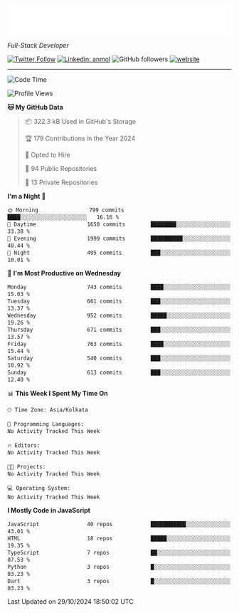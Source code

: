 <!-- START:readme-typing -->
<img src="readme-typing.svg" />
<!-- END:readme-typing -->

<p><em>Full-Stack Developer</em></p>

[![Twitter Follow](https://img.shields.io/twitter/follow/tonalmathew?style=flat)](https://twitter.com/intent/follow?screen_name=tonalmathew)
[![Linkedin: anmol](https://img.shields.io/badge/tonal-mathew?style=flat-square&logo=Linkedin&logoColor=white&link=https://www.linkedin.com/in/tonal-mathew/)](https://www.linkedin.com/in/tonal-mathew/)
![GitHub followers](https://img.shields.io/github/followers/tonalmathew?label=Follow&style=social)
[![website](https://img.shields.io/badge/Website-46a2f1.svg?&style=flat-square&logo=Google-Chrome&logoColor=white&link=http://tonalmathew.github.io/)](http://tonalmathew.github.io/)

---
<!--START_SECTION:waka-->
![Code Time](http://img.shields.io/badge/Code%20Time-1%2C361%20hrs%2036%20mins-blue)

![Profile Views](http://img.shields.io/badge/Profile%20Views-0-blue)

**🐱 My GitHub Data** 

> 📦 322.3 kB Used in GitHub's Storage 
 > 
> 🏆 179 Contributions in the Year 2024
 > 
> 💼 Opted to Hire
 > 
> 📜 94 Public Repositories 
 > 
> 🔑 13 Private Repositories 
 > 
**I'm a Night 🦉** 

```text
🌞 Morning                799 commits         ████░░░░░░░░░░░░░░░░░░░░░   16.16 % 
🌆 Daytime                1650 commits        ████████░░░░░░░░░░░░░░░░░   33.38 % 
🌃 Evening                1999 commits        ██████████░░░░░░░░░░░░░░░   40.44 % 
🌙 Night                  495 commits         ███░░░░░░░░░░░░░░░░░░░░░░   10.01 % 
```
📅 **I'm Most Productive on Wednesday** 

```text
Monday                   743 commits         ████░░░░░░░░░░░░░░░░░░░░░   15.03 % 
Tuesday                  661 commits         ███░░░░░░░░░░░░░░░░░░░░░░   13.37 % 
Wednesday                952 commits         █████░░░░░░░░░░░░░░░░░░░░   19.26 % 
Thursday                 671 commits         ███░░░░░░░░░░░░░░░░░░░░░░   13.57 % 
Friday                   763 commits         ████░░░░░░░░░░░░░░░░░░░░░   15.44 % 
Saturday                 540 commits         ███░░░░░░░░░░░░░░░░░░░░░░   10.92 % 
Sunday                   613 commits         ███░░░░░░░░░░░░░░░░░░░░░░   12.40 % 
```


📊 **This Week I Spent My Time On** 

```text
🕑︎ Time Zone: Asia/Kolkata

💬 Programming Languages: 
No Activity Tracked This Week

🔥 Editors: 
No Activity Tracked This Week

🐱‍💻 Projects: 
No Activity Tracked This Week

💻 Operating System: 
No Activity Tracked This Week
```

**I Mostly Code in JavaScript** 

```text
JavaScript               40 repos            ███████████░░░░░░░░░░░░░░   43.01 % 
HTML                     18 repos            █████░░░░░░░░░░░░░░░░░░░░   19.35 % 
TypeScript               7 repos             ██░░░░░░░░░░░░░░░░░░░░░░░   07.53 % 
Python                   3 repos             █░░░░░░░░░░░░░░░░░░░░░░░░   03.23 % 
Dart                     3 repos             █░░░░░░░░░░░░░░░░░░░░░░░░   03.23 % 
```




 Last Updated on 29/10/2024 18:50:02 UTC
<!--END_SECTION:waka-->
